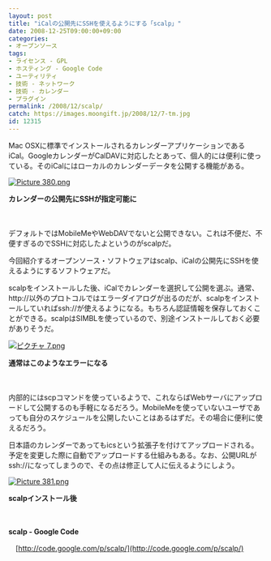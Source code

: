 ```yaml
---
layout: post
title: "iCalの公開先にSSHを使えるようにする「scalp」"
date: 2008-12-25T09:00:00+09:00
categories:
- オープンソース
tags: 
- ライセンス - GPL
- ホスティング - Google Code
- ユーティリティ
- 技術 - ネットワーク
- 技術 - カレンダー
- プラグイン
permalink: /2008/12/scalp/
catch: https://images.moongift.jp/2008/12/7-tm.jpg
id: 12315
---
```

Mac OSXに標準でインストールされるカレンダーアプリケーションであるiCal。GoogleカレンダーがCalDAVに対応したとあって、個人的には便利に使っている。そのiCalにはローカルのカレンダーデータを公開する機能がある。

  

[![Picture 380.png](https://images.moongift.jp/2008/12/picture-380-tm.jpg)](https://images.moongift.jp/2008/12/picture-380.png)  
  
**カレンダーの公開先にSSHが指定可能に**

  

　

  

デフォルトではMobileMeやWebDAVでないと公開できない。これは不便だ、不便すぎるのでSSHに対応したよというのがscalpだ。

  

今回紹介するオープンソース・ソフトウェアはscalp、iCalの公開先にSSHを使えるようにするソフトウェアだ。

  
<!--more-->

scalpをインストールした後、iCalでカレンダーを選択して公開を選ぶ。通常、http://以外のプロトコルではエラーダイアログが出るのだが、scalpをインストールしていればssh://が使えるようになる。もちろん認証情報を保存しておくことができる。scalpはSIMBLを使っているので、別途インストールしておく必要がありそうだ。

  

[![ピクチャ 7.png](https://images.moongift.jp/2008/12/7-tm.jpg)](https://images.moongift.jp/2008/12/7.png)  
  
**通常はこのようなエラーになる**

  

　

  

内部的にはscpコマンドを使っているようで、これならばWebサーバにアップロードして公開するのも手軽になるだろう。MobileMeを使っていないユーザであっても自分のスケジュールを公開したいことはあるはずだ。その場合に便利に使えるだろう。

  

日本語のカレンダーであってもicsという拡張子を付けてアップロードされる。予定を変更した際に自動でアップロードする仕組みもある。なお、公開URLがssh://になってしまうので、その点は修正して人に伝えるようにしよう。

  

[![Picture 381.png](https://images.moongift.jp/2008/12/picture-381-tm.jpg)](https://images.moongift.jp/2008/12/picture-381.png)  
  
**scalpインストール後**

  

　

  

**scalp - Google Code**  
  
　[http://code.google.com/p/scalp/](http://code.google.com/p/scalp/)

  
